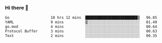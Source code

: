 ### Hi there 👋

<!--
**yeya24/yeya24** is a ✨ _special_ ✨ repository because its `README.md` (this file) appears on your GitHub profile.

Here are some ideas to get you started:

- 🔭 I’m currently working on ...
- 🌱 I’m currently learning ...
- 👯 I’m looking to collaborate on ...
- 🤔 I’m looking for help with ...
- 💬 Ask me about ...
- 📫 How to reach me: ...
- 😄 Pronouns: ...
- ⚡ Fun fact: ...
-->

<!--START_SECTION:waka-->

```txt
Go                   10 hrs 12 mins  ████████████████████████▒   96.85 %
YAML                 9 mins          ▒░░░░░░░░░░░░░░░░░░░░░░░░   01.49 %
go.mod               4 mins          ░░░░░░░░░░░░░░░░░░░░░░░░░   00.64 %
Protocol Buffer      3 mins          ░░░░░░░░░░░░░░░░░░░░░░░░░   00.63 %
Text                 2 mins          ░░░░░░░░░░░░░░░░░░░░░░░░░   00.35 %
```

<!--END_SECTION:waka-->
